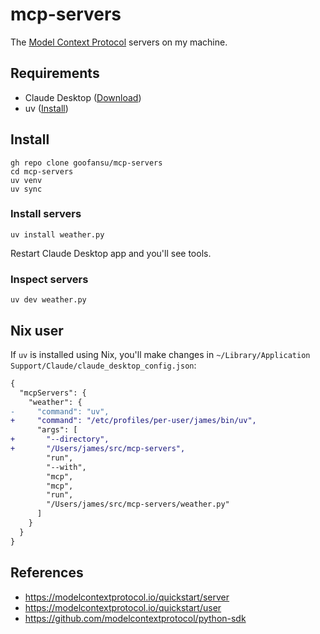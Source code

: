# mcp-servers

The [Model Context Protocol](https://modelcontextprotocol.io/) servers on my machine. 

## Requirements
- Claude Desktop ([Download](https://claude.ai/download))
- uv ([Install](https://docs.astral.sh/uv/getting-started/installation/))

## Install

```shell
gh repo clone goofansu/mcp-servers
cd mcp-servers
uv venv
uv sync
```

### Install servers
```shell
uv install weather.py
```

Restart Claude Desktop app and you'll see tools.

### Inspect servers
```
uv dev weather.py
```

## Nix user
If `uv` is installed using Nix, you'll make changes in `~/Library/Application Support/Claude/claude_desktop_config.json`:

```diff
{
  "mcpServers": {
    "weather": {
-     "command": "uv",
+     "command": "/etc/profiles/per-user/james/bin/uv",
      "args": [
+       "--directory",
+       "/Users/james/src/mcp-servers",
        "run",
        "--with",
        "mcp",
        "mcp",
        "run",
        "/Users/james/src/mcp-servers/weather.py"
      ]
    }
  }
}
```

## References
- https://modelcontextprotocol.io/quickstart/server
- https://modelcontextprotocol.io/quickstart/user
- https://github.com/modelcontextprotocol/python-sdk
